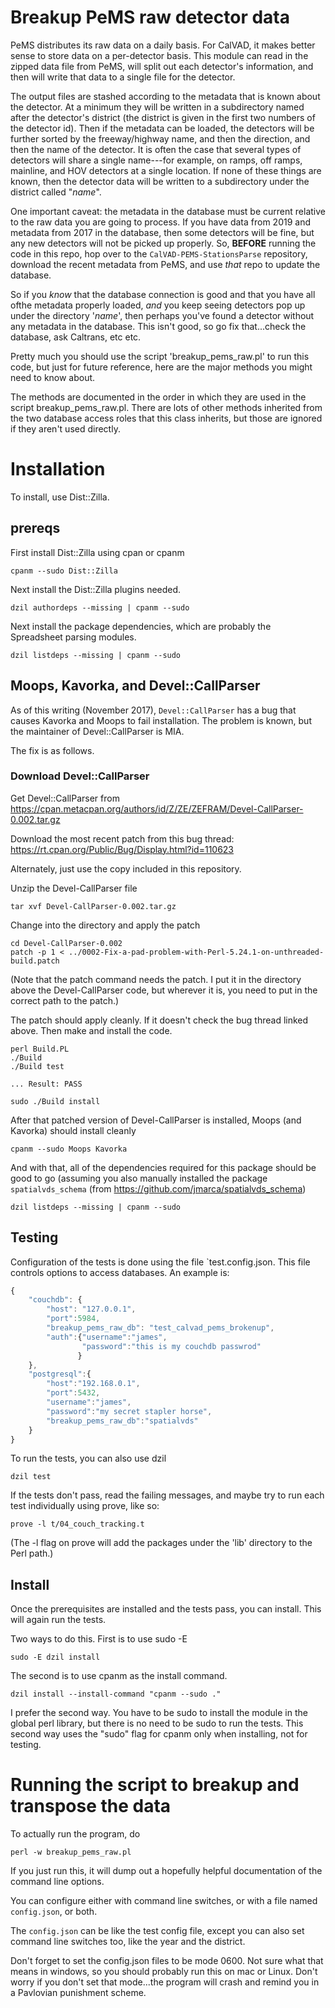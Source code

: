 # Breakup PeMS raw detector data

PeMS distributes its raw data on a daily basis.  For CalVAD, it makes better sense to store data on a per-detector basis.  This module can read in the zipped data file from PeMS, will split out each detector's information, and then will write that data to a single file for the detector.

The output files are stashed according to the metadata that is known about the detector.  At a minimum they will be written in a subdirectory named after the detector's district (the district is given in the first two numbers of the detector id).  Then if the metadata can be loaded, the detectors will be further sorted by the freeway/highway name, and then the direction, and then the name of the detector.  It is often the case that several types of detectors will share a single name---for example, on ramps, off ramps, mainline, and HOV detectors at a single location.  If none of these things are known, then the detector data will be written to a subdirectory under the district called "_name_".

One important caveat: the metadata in the database must be current
relative to the raw data you are going to process.  If you have data
from 2019 and metadata from 2017 in the database, then some detectors
will be fine, but any new detectors will not be picked up properly.
So, **BEFORE** running the code in this repo, hop over to the
`CalVAD-PEMS-StationsParse` repository, download the recent metadata
from PeMS, and use *that* repo to update the database.

So if you *know* that the database connection is good and that you have all ofthe metadata properly loaded, *and* you keep seeing detectors pop up under the directory '_name_', then perhaps you've found a detector without any metadata in the database.  This isn't good, so go fix that...check the database, ask Caltrans, etc etc.

Pretty much you should use the script 'breakup_pems_raw.pl' to run this code, but just for future reference, here are the major methods you might need to know about.

The methods are documented in the order in which they are used in the script breakup_pems_raw.pl.  There are lots of other methods inherited from the two database access roles that this class inherits, but those are ignored if they aren't used directly.


# Installation

To install, use Dist::Zilla.

## prereqs

First install Dist::Zilla using cpan or cpanm

```
cpanm --sudo Dist::Zilla
```

Next install the Dist::Zilla plugins needed.

```
dzil authordeps --missing | cpanm --sudo
```

Next install the package dependencies, which are probably the
Spreadsheet parsing modules.

```
dzil listdeps --missing | cpanm --sudo
```

## Moops, Kavorka, and Devel::CallParser

As of this writing (November 2017), `Devel::CallParser` has a bug that
causes Kavorka and Moops to fail installation.  The problem is known,
but the maintainer of Devel::CallParser is MIA.

The fix is as follows.

### Download Devel::CallParser

Get Devel::CallParser from
https://cpan.metacpan.org/authors/id/Z/ZE/ZEFRAM/Devel-CallParser-0.002.tar.gz

Download the most recent patch from this bug thread:
https://rt.cpan.org/Public/Bug/Display.html?id=110623

Alternately, just use the copy included in this repository.

Unzip the Devel-CallParser file

```
tar xvf Devel-CallParser-0.002.tar.gz
```

Change into the directory and apply the patch

```
cd Devel-CallParser-0.002
patch -p 1 < ../0002-Fix-a-pad-problem-with-Perl-5.24.1-on-unthreaded-build.patch
```

(Note that the patch command needs the patch.  I put it in the
directory above the Devel-CallParser code, but wherever it is, you
need to put in the correct path to the patch.)

The patch should apply cleanly.  If it doesn't check the bug thread
linked above.  Then make and install the code.

```
perl Build.PL
./Build
./Build test

... Result: PASS

sudo ./Build install
```

After that patched version of Devel-CallParser is installed, Moops
(and Kavorka) should install cleanly

```
cpanm --sudo Moops Kavorka
```

And with that, all of the dependencies required for this package
should be good to go (assuming you also manually installed the package
`spatialvds_schema` (from https://github.com/jmarca/spatialvds_schema)

```
dzil listdeps --missing | cpanm --sudo
```


## Testing

Configuration of the tests is done using the file `test.config.json.
This file controls options to access databases.  An example is:

```javascript
{
    "couchdb": {
        "host": "127.0.0.1",
        "port":5984,
        "breakup_pems_raw_db": "test_calvad_pems_brokenup",
        "auth":{"username":"james",
                "password":"this is my couchdb passwrod"
               }
    },
    "postgresql":{
        "host":"192.168.0.1",
        "port":5432,
        "username":"james",
        "password":"my secret stapler horse",
        "breakup_pems_raw_db":"spatialvds"
    }
}
```

To run the tests, you can also use dzil

```
dzil test
```

If the tests don't pass, read the failing messages, and maybe try to
run each test individually using prove, like so:

```
prove -l t/04_couch_tracking.t
```

(The -l flag on prove will add the packages under the 'lib' directory
to the Perl path.)

## Install

Once the prerequisites are installed and the tests pass, you can
install.  This will again run the tests.

Two ways to do this.  First is to use sudo -E

```
sudo -E dzil install
```

The second is to use cpanm as the install command.

```
dzil install --install-command "cpanm --sudo ."
```

I prefer the second way.  You have to be sudo to install the module
in the global perl library, but there is no need to be sudo to run the
tests.  This second way uses the "sudo" flag for cpanm only when
installing, not for testing.

# Running the script to breakup and transpose the data

To actually run the program, do

```
perl -w breakup_pems_raw.pl
```

If you just run this, it will dump out a hopefully helpful
documentation of the command line options.

You can configure either with command line switches, or with a file
named `config.json`, or both.

The `config.json` can be like the test config file, except you can
also set command line switches too, like the year and the district.

Don't forget to set the config.json files to be mode 0600.  Not sure
what that means in windows, so you should probably run this on mac or
Linux.  Don't worry if you don't set that mode...the program will
crash and remind you in a Pavlovian punishment scheme.
